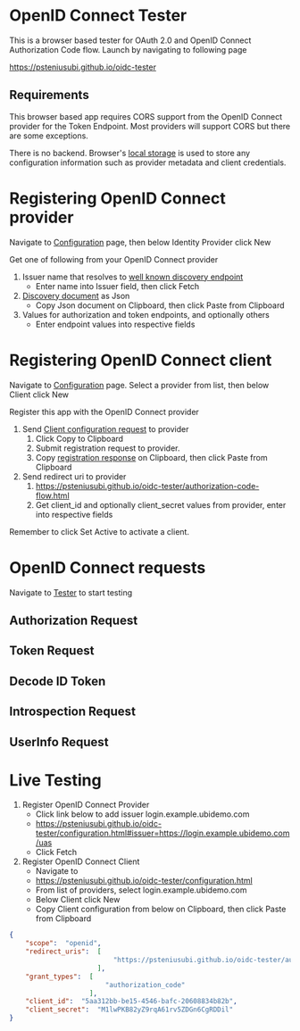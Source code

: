 # OpenID Connect Tester

This is a browser based tester for OAuth 2.0 and OpenID Connect Authorization Code flow. Launch by navigating to following page

https://psteniusubi.github.io/oidc-tester

## Requirements

This browser based app requires CORS support from the OpenID Connect provider for the Token Endpoint. Most providers will support CORS but there are some exceptions.

There is no backend. Browser's [local storage](https://html.spec.whatwg.org/multipage/webstorage.html#webstorage) is used to store any configuration information such as provider metadata and client credentials.

# Registering OpenID Connect provider

Navigate to [Configuration](https://psteniusubi.github.io/oidc-tester/configuration.html) page, then below Identity Provider click New

Get one of following from your OpenID Connect provider

1. Issuer name that resolves to [well known discovery endpoint](https://openid.net/specs/openid-connect-discovery-1_0.html#ProviderConfigurationRequest)
   - Enter name into Issuer field, then click Fetch
1. [Discovery document](https://openid.net/specs/openid-connect-discovery-1_0.html#ProviderMetadata) as Json
   - Copy Json document on Clipboard, then click Paste from Clipboard
1. Values for authorization and token endpoints, and optionally others
   - Enter endpoint values into respective fields

# Registering OpenID Connect client

Navigate to [Configuration](https://psteniusubi.github.io/oidc-tester/configuration.html) page. Select a provider from list, then below Client click New

Register this app with the OpenID Connect provider

1. Send [Client configuration request](https://openid.net/specs/openid-connect-registration-1_0.html#RegistrationRequest) to provider
   1. Click Copy to Clipboard
   1. Submit registration request to provider. 
   1. Copy [registration response](https://openid.net/specs/openid-connect-registration-1_0.html#RegistrationResponse) on Clipboard, then click Paste from Clipboard
1. Send redirect uri to provider
   1. https://psteniusubi.github.io/oidc-tester/authorization-code-flow.html
   1. Get client_id and optionally client_secret values from provider, enter into respective fields

Remember to click Set Active to activate a client.

# OpenID Connect requests

Navigate to [Tester](https://psteniusubi.github.io/oidc-tester/authorization-code-flow.html) to start testing

## Authorization Request

## Token Request

## Decode ID Token

## Introspection Request

## UserInfo Request

# Live Testing

1. Register OpenID Connect Provider
   * Click link below to add issuer login.example.ubidemo.com
   * https://psteniusubi.github.io/oidc-tester/configuration.html#issuer=https://login.example.ubidemo.com/uas
   * Click Fetch
1. Register OpenID Connect Client
   * Navigate to 
   * https://psteniusubi.github.io/oidc-tester/configuration.html
   * From list of providers, select login.example.ubidemo.com
   * Below Client click New
   * Copy Client configuration from below on Clipboard, then click Paste from Clipboard
   
```json
{
    "scope":  "openid",
    "redirect_uris":  [
                          "https://psteniusubi.github.io/oidc-tester/authorization-code-flow.html"
                      ],
    "grant_types":  [
                        "authorization_code"
                    ],
    "client_id":  "5aa312bb-be15-4546-bafc-20608834b82b",
    "client_secret":  "M1lwPKB82yZ9rqA61rv5ZDGn6CgRDDil"
}
```
